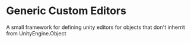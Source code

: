 # Generic Custom Editors

A small framework for defining unity editors for objects that don't inherrit from UnityEngine.Object